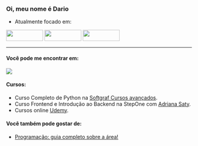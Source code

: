 ### Oi, meu nome é Dario
    
- Atualmente focado em:

<div diplay="inline">
    <img width="100" height="30" src="https://camo.githubusercontent.com/d63d473e728e20a286d22bb2226a7bf45a2b9ac6c72c59c0e61e9730bfe4168c/68747470733a2f2f696d672e736869656c64732e696f2f62616467652f48544d4c352d4533344632363f7374796c653d666f722d7468652d6261646765266c6f676f3d68746d6c35266c6f676f436f6c6f723d7768697465" />
    <img width="100" height="30" src="https://camo.githubusercontent.com/3a0f693cfa032ea4404e8e02d485599bd0d192282b921026e89d271aaa3d7565/68747470733a2f2f696d672e736869656c64732e696f2f62616467652f435353332d3135373242363f7374796c653d666f722d7468652d6261646765266c6f676f3d63737333266c6f676f436f6c6f723d7768697465" />
    <img width="100" height="30" src="https://camo.githubusercontent.com/9d07c04bdd98c662d5df9d4e1cc1de8446ffeaebca330feb161f1fb8e1188204/68747470733a2f2f696d672e736869656c64732e696f2f62616467652f4a6176615363726970742d4637444631453f7374796c653d666f722d7468652d6261646765266c6f676f3d6a617661736372697074266c6f676f436f6c6f723d626c61636b" />
</div>  
<hr>

#### Você pode me encontrar em:

<a href="https://www.linkedin.com/in/dario-kavalkeviski"/>
    <img src="https://camo.githubusercontent.com/da5e2b6ad7301c79c9227c03e9dd984a60dedbf184caf55438413d1ebdaa73c4/68747470733a2f2f696d672e736869656c64732e696f2f62616467652f6c696e6b6564696e2d3833364646463f7374796c653d666f722d7468652d6261646765266c6f676f3d6c696e6b6564696e266c6f676f436f6c6f723d7768697465">
</a>

#### Cursos:

- Curso Completo de Python na [Softgraf Cursos avançados](https://softgraf.eadplataforma.app/).
- Curso Frontend e Introdução ao Backend na StepOne com [Adriana Saty](https://www.youtube.com/@AdrianaSaty).
- Cursos online [Udemy](https://www.udemy.com/).

#### Você também pode gostar de: 
- [Programação: guia completo sobre a área!](https://blog.betrybe.com/tecnologia/aprenda-tudo-sobre-programacao/)

        

    
          

          

  
          
 
          








